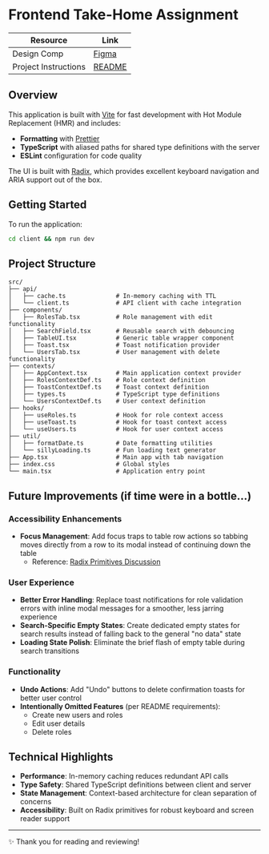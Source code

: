 # Frontend Take-Home Assignment

| Resource             | Link                                                                                                                                                         |
| -------------------- | ------------------------------------------------------------------------------------------------------------------------------------------------------------ |
| Design Comp          | [Figma](https://www.figma.com/design/SUJnUkXupIRU7KuVhFq9hJ/WorkOS---Frontend-Take-Home-Assignment---Lindsey-Bradford?node-id=1-40&p=f&t=KGrFl3FZVpKjfKaN-0) |
| Project Instructions | [README](./ProjectInstructions.md)                                                                                                                           |

## Overview

This application is built with [Vite](https://vite.dev/) for fast development with Hot Module Replacement (HMR) and includes:

- **Formatting** with [Prettier](https://prettier.io/)
- **TypeScript** with aliased paths for shared type definitions with the server
- **ESLint** configuration for code quality

The UI is built with [Radix](https://www.radix-ui.com/), which provides excellent keyboard navigation and ARIA support out of the box.

## Getting Started

To run the application:

```bash
cd client && npm run dev
```

## Project Structure

```
src/
├── api/
│   ├── cache.ts              # In-memory caching with TTL
│   └── client.ts             # API client with cache integration
├── components/
│   ├── RolesTab.tsx          # Role management with edit functionality
│   ├── SearchField.tsx       # Reusable search with debouncing
│   ├── TableUI.tsx           # Generic table wrapper component
│   ├── Toast.tsx             # Toast notification provider
│   └── UsersTab.tsx          # User management with delete functionality
├── contexts/
│   ├── AppContext.tsx        # Main application context provider
│   ├── RolesContextDef.ts    # Role context definition
│   ├── ToastContextDef.ts    # Toast context definition
│   ├── types.ts              # TypeScript type definitions
│   └── UsersContextDef.ts    # User context definition
├── hooks/
│   ├── useRoles.ts           # Hook for role context access
│   ├── useToast.ts           # Hook for toast context access
│   └── useUsers.ts           # Hook for user context access
├── util/
│   ├── formatDate.ts         # Date formatting utilities
│   └── sillyLoading.ts       # Fun loading text generator
├── App.tsx                   # Main app with tab navigation
├── index.css                 # Global styles
└── main.tsx                  # Application entry point
```

## Future Improvements (if time were in a bottle…)

### Accessibility Enhancements

- **Focus Management**: Add focus traps to table row actions so tabbing moves directly from a row to its modal instead of continuing down the table
  - Reference: [Radix Primitives Discussion](https://github.com/radix-ui/primitives/issues/2544)

### User Experience

- **Better Error Handling**: Replace toast notifications for role validation errors with inline modal messages for a smoother, less jarring experience
- **Search-Specific Empty States**: Create dedicated empty states for search results instead of falling back to the general "no data" state
- **Loading State Polish**: Eliminate the brief flash of empty table during search transitions

### Functionality

- **Undo Actions**: Add "Undo" buttons to delete confirmation toasts for better user control
- **Intentionally Omitted Features** (per README requirements):
  - Create new users and roles
  - Edit user details
  - Delete roles

## Technical Highlights

- **Performance**: In-memory caching reduces redundant API calls
- **Type Safety**: Shared TypeScript definitions between client and server
- **State Management**: Context-based architecture for clean separation of concerns
- **Accessibility**: Built on Radix primitives for robust keyboard and screen reader support

---

✨ Thank you for reading and reviewing!
